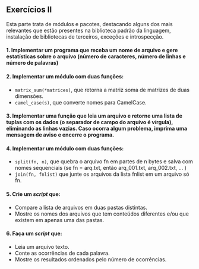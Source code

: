 ## Exercícios II
Esta parte trata de módulos e pacotes, destacando alguns dos mais relevantes que estão presentes na biblioteca padrão da linguagem, instalação de bibliotecas de terceiros, exceções e introspecção.

#### 1. Implementar um programa que receba um nome de arquivo e gere estatísticas sobre o arquivo (número de caracteres, número de linhas e número de palavras)

#### 2. Implementar um módulo com duas funções:

- `matrix_sum(*matrices)`, que retorna a matriz soma de matrizes de duas dimensões.
- `camel_case(s)`, que converte nomes para CamelCase.

#### 3. Implementar uma função que leia um arquivo e retorne uma lista de tuplas com os dados (o separador de campo do arquivo é vírgula), eliminando as linhas vazias. Caso ocorra algum problema, imprima uma mensagem de aviso e encerre o programa.

#### 4. Implementar um módulo com duas funções:

- `split(fn, n)`, que quebra o arquivo fn em partes de n bytes e salva com nomes sequenciais (se fn = arq.txt, então arq_001.txt, arq_002.txt, ... )
- `join(fn, fnlist)` que junte os arquivos da lista fnlist em um arquivo só fn.

#### 5. Crie um *script* que:

- Compare a lista de arquivos em duas pastas distintas.
- Mostre os nomes dos arquivos que tem conteúdos diferentes e/ou que existem em apenas uma das pastas.

#### 6. Faça um *script* que:

- Leia um arquivo texto.
- Conte as ocorrências de cada palavra.
- Mostre os resultados ordenados pelo número de ocorrências.

